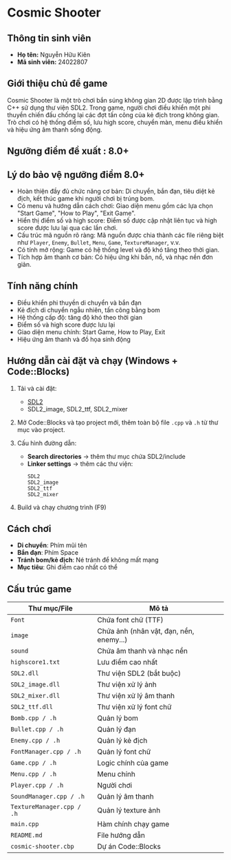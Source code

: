 # Cosmic Shooter

## Thông tin sinh viên

- **Họ tên:** Nguyễn Hữu Kiên  
- **Mã sinh viên:** 24022807

 ## Giới thiệu chủ đề game

Cosmic Shooter là một trò chơi bắn súng không gian 2D được lập trình bằng C++ sử dụng thư viện SDL2. Trong game, người chơi điều khiển một phi thuyền chiến đấu chống lại các đợt tấn công của kẻ địch trong không gian. Trò chơi có hệ thống điểm số, lưu high score, chuyển màn, menu điều khiển và hiệu ứng âm thanh sống động.


## Ngưỡng điểm đề xuất : 8.0+


## Lý do bảo vệ ngưỡng điểm 8.0+ 

- Hoàn thiện đầy đủ chức năng cơ bản: Di chuyển, bắn đạn, tiêu diệt kẻ địch, kết thúc game khi người chơi bị trúng bom.
- Có menu và hướng dẫn cách chơi: Giao diện menu gồm các lựa chọn "Start Game", "How to Play", "Exit Game".
- Hiển thị điểm số và high score: Điểm số được cập nhật liên tục và high score được lưu lại qua các lần chơi.
- Cấu trúc mã nguồn rõ ràng: Mã nguồn được chia thành các file riêng biệt như `Player`, `Enemy`, `Bullet`, `Menu`, `Game`, `TextureManager`, v.v.
- Có tính mở rộng: Game có hệ thống level và độ khó tăng theo thời gian.
- Tích hợp âm thanh cơ bản: Có hiệu ứng khi bắn, nổ, và nhạc nền đơn giản.


## Tính năng chính

- Điều khiển phi thuyền di chuyển và bắn đạn
- Kẻ địch di chuyển ngẫu nhiên, tấn công bằng bom 
- Hệ thống cấp độ: tăng độ khó theo thời gian
- Điểm số và high score được lưu lại
- Giao diện menu chính: Start Game, How to Play, Exit
- Hiệu ứng âm thanh và đồ họa sinh động


## Hướng dẫn cài đặt và chạy (Windows + Code::Blocks)

1. Tải và cài đặt:
   - [SDL2](https://www.libsdl.org/)
   - SDL2_image, SDL2_ttf, SDL2_mixer

2. Mở Code::Blocks và tạo project mới, thêm toàn bộ file `.cpp` và `.h` từ thư mục vào project.

3. Cấu hình đường dẫn:
   - **Search directories** → thêm thư mục chứa SDL2/include
   - **Linker settings** → thêm các thư viện:
     ```
     SDL2
     SDL2_image
     SDL2_ttf
     SDL2_mixer
     ```

4. Build và chạy chương trình (F9)

## Cách chơi

- **Di chuyển**: Phím mũi tên
- **Bắn đạn**: Phím Space
- **Tránh bom/kẻ địch**: Né tránh để không mất mạng
- **Mục tiêu**: Ghi điểm cao nhất có thể

## Cấu trúc game

| Thư mục/File               | Mô tả                        |
|----------------------------|------------------------------|
| `Font `                    | Chứa font chữ (TTF)          |
| `image `                   | Chứa ảnh (nhân vật, đạn, nền, enemy...) |
| `sound `                   | Chứa âm thanh và nhạc nền    |
| `highscore1.txt`           | Lưu điểm cao nhất            |
| `SDL2.dll`                 | Thư viện SDL2 (bắt buộc)     |
| `SDL2_image.dll`           | Thư viện xử lý ảnh           |
| `SDL2_mixer.dll`           | Thư viện xử lý âm thanh      |
| `SDL2_ttf.dll`             | Thư viện xử lý font chữ      |
| `Bomb.cpp / .h`            | Quản lý bom                  |
| `Bullet.cpp / .h`          | Quản lý đạn                  |
| `Enemy.cpp / .h`           | Quản lý kẻ địch              |
| `FontManager.cpp / .h`     | Quản lý font chữ             |
| `Game.cpp / .h`            | Logic chính của game        |
| `Menu.cpp / .h`            | Menu chính                   |
| `Player.cpp / .h`          | Người chơi                   |
| `SoundManager.cpp / .h`    | Quản lý âm thanh             |
| `TextureManager.cpp / .h`  | Quản lý texture ảnh         |
| `main.cpp`                 | Hàm chính chạy game          |
| `README.md`                | File hướng dẫn               |
| `cosmic-shooter.cbp`       | Dự án Code::Blocks           |
